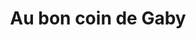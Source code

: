 ---
title: "Au bon coin de Gaby"
url: /besse-et-saint-anastaise/au-bon-coin-de-gaby/
shop: fromage
---